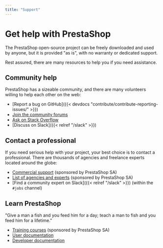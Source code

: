 ```yaml
---
title: "Support"
---
```


# Get help with PrestaShop

The PrestaShop open-source project can be freely downloaded and used by anyone, but it is provided "as is", with no warranty or dedicated support. 

Rest assured, there are many resources to help you if you need assistance.

## Community help

PrestaShop has a sizeable community, and there are many volunteers willing to help each other on the web:

* [Report a bug on GitHub]({{< devdocs "contribute/contribute-reporting-issues/" >}})
* [Join the community forums](https://www.prestashop.com/forums/)
* [Ask on Stack Overflow](https://stackoverflow.com/questions/tagged/prestashop)
* [Discuss on Slack]({{< relref "/slack" >}})

## Contact a professional

If you need serious help with your project, your best choice is to contact a professional. There are thousands of agencies and freelance experts located around the globe:

* [Commercial support](https://www.prestashop.com/support) (sponsored by PrestaShop SA)
* [List of agencies and experts](https://www.prestashop.com/experts) (sponsored by PrestaShop SA)
* [Find a community expert on Slack]({{< relref "/slack" >}}) (within the `#jobs` channel)

## Learn PrestaShop

"Give a man a fish and you feed him for a day; teach a man to fish and you feed him for a lifetime."

* [Training courses](https://www.prestashop.com/training) (sponsored by PrestaShop SA)
* [User documentation](https://docs.prestashop-project.org/)
* [Developer documentation](https://devdocs.prestashop-project.org/)
